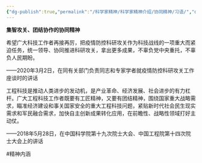 ```yaml
---
{"dg-publish":true,"permalink":"/科学家精神/科学家精神介绍/协同精神/习语/","dgPassFrontmatter":true,"noteIcon":"","created":"2024-06-12T14:30:38.565+08:00","updated":"2024-06-14T22:30:27.238+08:00"}
---
```



**集智攻关、团结协作的协同精神**

希望广大科技工作者再接再厉，把疫情防控科研攻关作为科技战线的一项重大而紧迫任务，统一领导、协同推进科研攻关，拿出更多成果，不辜负党中央重托，不辜负人民期盼。

——2020年3月2日，在同有关部门负责同志和专家学者就疫情防控科研攻关工作座谈时的讲话

工程科技是推动人类进步的发动机，是产业革命、经济发展、社会进步的有力杠杆。广大工程科技工作者既要有工匠精神，又要有团结精神，围绕国家重大战略需求，瞄准经济建设和事关国家安全的重大工程科技问题，紧贴新时代社会民生现实需求和军民融合需求，加快自主创新成果转化应用，在前瞻性、战略性领域打好主动仗。

——2018年5月28日，在中国科学院第十九次院士大会、中国工程院第十四次院士大会上的讲话


#精神内涵